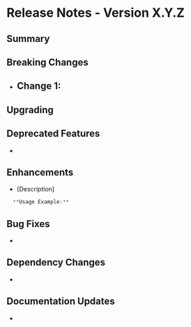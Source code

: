 # Release Notes - Version X.Y.Z

## Summary

## Breaking Changes

- **Change 1**: 
  - 

## Upgrading

## Deprecated Features
- 

## Enhancements
- [Description]
```js
  **Usage Example:**
```

## Bug Fixes
- 

## Dependency Changes
- 

## Documentation Updates
-